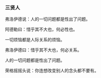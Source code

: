 ### 三贤人

弗洛伊德说：人的一切问题都是性出了问题。

阿德勒曰：惜乎其不大也，何必性也。

一切烦恼都是人际关系的烦恼。

弗洛伊德曰：惜乎其不大也，何必关系。

人的一切问题都是性出了问题。

荣格摇摇头说：你连想改变别人的念头都不要有。
